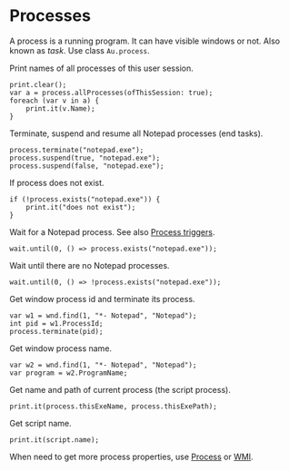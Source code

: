 # Processes

A process is a running program. It can have visible windows or not. Also known as *task*. Use class `Au.process`.

Print names of all processes of this user session.

```
print.clear();
var a = process.allProcesses(ofThisSession: true);
foreach (var v in a) {
	print.it(v.Name);
}
```

Terminate, suspend and resume all Notepad processes (end tasks).

```
process.terminate("notepad.exe");
process.suspend(true, "notepad.exe");
process.suspend(false, "notepad.exe");
```

If process does not exist.

```
if (!process.exists("notepad.exe")) {
	print.it("does not exist");
}
```

Wait for a Notepad process. See also [Process triggers](Process%20triggers%20%28start%2C%20end%29.html).

```
wait.until(0, () => process.exists("notepad.exe"));
```

Wait until there are no Notepad processes.

```
wait.until(0, () => !process.exists("notepad.exe"));
```

Get window process id and terminate its process.

```
var w1 = wnd.find(1, "*- Notepad", "Notepad");
int pid = w1.ProcessId;
process.terminate(pid);
```

Get window process name.

```
var w2 = wnd.find(1, "*- Notepad", "Notepad");
var program = w2.ProgramName;
```

Get name and path of current process (the script process).

```
print.it(process.thisExeName, process.thisExePath);
```

Get script name.

```
print.it(script.name);
```

When need to get more process properties, use [Process](https://www.google.com/search?q=System.Diagnostics.Process+class) or [WMI](WMI.html).